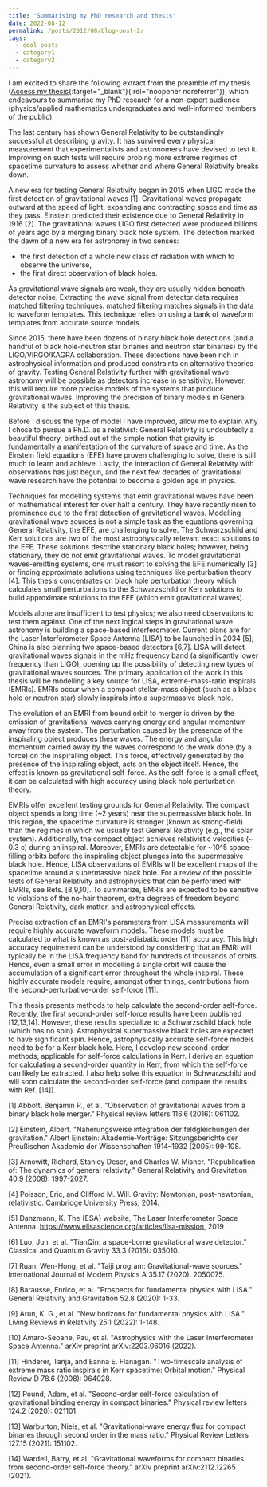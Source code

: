 ```yaml
---
title: 'Summarising my PhD research and thesis'
date: 2022-08-12
permalink: /posts/2012/08/blog-post-2/
tags:
  - cool posts
  - category1
  - category2
---
```


I am excited to share the following extract from the preamble of my thesis ([Access my thesis](https://eprints.soton.ac.uk/469806/){:target="_blank"}{:rel="noopener noreferrer"}), which endeavours to summarise my PhD research for a non-expert audience (physics/applied mathematics undergraduates and well-informed members of the public).



The last century has shown General Relativity to be outstandingly successful at describing gravity. It has survived every physical measurement that experimentalists and astronomers have devised to test it. Improving on such tests will require probing more extreme regimes of spacetime curvature to assess whether and where General Relativity breaks down.

A new era for testing General Relativity began in 2015 when LIGO made the first detection of gravitational waves [1]. Gravitational waves propagate outward at the speed of light, expanding and contracting space and time as they pass. Einstein predicted their existence due to General Relativity in 1916 [2]. The gravitational waves LIGO first detected were produced billions of years ago by a merging binary black hole system. The detection marked the dawn of a new era for astronomy in two senses:


*  the first detection of a whole new class of radiation with which to observe the universe,
*  the first direct observation of black holes.


As gravitational wave signals are weak, they are usually hidden beneath detector noise. Extracting the wave signal from detector data requires matched filtering techniques. matched filtering matches signals in the data to waveform templates. This technique relies on using a bank of waveform templates from accurate source models.

Since 2015, there have been dozens of binary black hole detections (and a handful of black hole-neutron star binaries and neutron star binaries) by the LIGO/VIRGO/KAGRA collaboration. These detections have been rich in astrophysical information and produced constraints on alternative theories of gravity. Testing General Relativity further with gravitational wave astronomy will be possible as detectors increase in sensitivity. However, this will require more precise models of the systems that produce gravitational waves. Improving the precision of binary models in General Relativity is the subject of this thesis.

Before I discuss the type of model I have improved, allow me to explain why I chose to pursue a Ph.D. as a relativist: General Relativity is undoubtedly a beautiful theory, birthed out of the simple notion that gravity is fundamentally a manifestation of the curvature of space and time. As the Einstein field equations (EFE) have proven challenging to solve, there is still much to learn and achieve. Lastly, the interaction of General Relativity with observations has just begun, and the next few decades of gravitational wave research have the potential to become a golden age in physics.

Techniques for modelling systems that emit gravitational waves have been of mathematical interest for over half a century. They have recently risen to prominence due to the first detection of gravitational waves. Modelling gravitational wave sources is not a simple task as the equations governing General Relativity, the EFE, are challenging to solve. The Schwarzschild and Kerr solutions are two of the most astrophysically relevant exact solutions to the EFE. These solutions describe stationary black holes; however, being stationary, they do not emit gravitational waves. To model gravitational waves-emitting systems, one must resort to solving the EFE numerically [3] or finding approximate solutions using techniques like perturbation theory [4]. This thesis concentrates on black hole perturbation theory which calculates small perturbations to the Schwarzschild or Kerr solutions to build approximate solutions to the EFE (which emit gravitational waves).

Models alone are insufficient to test physics; we also need observations to test them against. One of the next logical steps in gravitational wave astronomy is building a space-based interferometer. Current plans are for the Laser Interferometer Space Antenna (LISA) to be launched in 2034 [5]; China is also planning two space-based detectors [6,7]. LISA will detect gravitational waves signals in the mHz frequency band (a significantly lower frequency than LIGO), opening up the possibility of detecting new types of gravitational waves sources. The primary application of the work in this thesis will be modelling a key source for LISA, extreme-mass-ratio inspirals (EMRIs). EMRIs occur when a compact stellar-mass object (such as a black hole or neutron star) slowly inspirals into a supermassive black hole.

The evolution of an EMRI from bound orbit to merger is driven by the emission of gravitational waves carrying energy and angular momentum away from the system. The perturbation caused by the presence of the inspiraling object produces these waves. The energy and angular momentum carried away by the waves correspond to the work done (by a force) on the inspiralling object. This force, effectively generated by the presence of the inspiraling object, acts on the object itself. Hence, the effect is known as gravitational self-force. As the self-force is a small effect, it can be calculated with high accuracy using black hole perturbation theory.

EMRIs offer excellent testing grounds for General Relativity. The compact object spends a long time (~2 years) near the supermassive black hole. In this region, the spacetime curvature is stronger (known as strong-field) than the regimes in which we usually test General Relativity (e.g., the solar system). Additionally, the compact object achieves relativistic velocities (~ 0.3 c) during an inspiral. Moreover, EMRIs are detectable for ~10^5 space-filling orbits before the inspiraling object plunges into the supermassive black hole. Hence, LISA observations of EMRIs will be excellent maps of the spacetime around a supermassive black hole. For a review of the possible tests of General Relativity and astrophysics that can be performed with EMRIs, see Refs. [8,9,10]. To summarize, EMRIs are expected to be sensitive to violations of the no-hair theorem, extra degrees of freedom beyond General Relativity, dark matter, and astrophysical effects.

Precise extraction of an EMRI's parameters from LISA measurements will require highly accurate waveform models. These models must be calculated to what is known as post-adiabatic order [11] accuracy. This high accuracy requirement can be understood by considering that an EMRI will typically be in the LISA frequency band for hundreds of thousands of orbits. Hence, even a small error in modelling a single orbit will cause the accumulation of a significant error throughout the whole inspiral. These highly accurate models require, amongst other things, contributions from the second-perturbative-order self-force [11].  

This thesis presents methods to help calculate the second-order self-force. Recently, the first second-order self-force results have been published [12,13,14]. However, these results specialize to a Schwarzschild black hole (which has no spin). Astrophysical supermassive black holes are expected to have significant spin. Hence, astrophysically accurate self-force models need to be for a Kerr black hole. Here, I develop new second-order methods, applicable for self-force calculations in Kerr. I derive an equation for calculating a second-order quantity in Kerr, from which the self-force can likely be extracted. I also help solve this equation in Schwarzschild and will soon calculate the second-order self-force (and compare the results with Ref. [14]).


[1] Abbott, Benjamin P., et al. "Observation of gravitational waves from a binary black hole merger." Physical review letters 116.6 (2016): 061102.

[2] Einstein, Albert. "Näherungsweise integration der feldgleichungen der gravitation." Albert Einstein: Akademie‐Vorträge: Sitzungsberichte der Preußischen Akademie der Wissenschaften 1914–1932 (2005): 99-108.

[3] Arnowitt, Richard, Stanley Deser, and Charles W. Misner. "Republication of: The dynamics of general relativity." General Relativity and Gravitation 40.9 (2008): 1997-2027.

[4] Poisson, Eric, and Clifford M. Will. Gravity: Newtonian, post-newtonian, relativistic. Cambridge University Press, 2014.

[5] Danzmann, K. The {ESA} website, The Laser Interferometer Space Antenna. https://www.elisascience.org/articles/lisa-mission, 2019

[6] Luo, Jun, et al. "TianQin: a space-borne gravitational wave detector." Classical and Quantum Gravity 33.3 (2016): 035010.

[7] Ruan, Wen-Hong, et al. "Taiji program: Gravitational-wave sources." International Journal of Modern Physics A 35.17 (2020): 2050075.

[8] Barausse, Enrico, et al. "Prospects for fundamental physics with LISA." General Relativity and Gravitation 52.8 (2020): 1-33.

[9] Arun, K. G., et al. "New horizons for fundamental physics with LISA." Living Reviews in Relativity 25.1 (2022): 1-148.

[10] Amaro-Seoane, Pau, et al. "Astrophysics with the Laser Interferometer Space Antenna." arXiv preprint arXiv:2203.06016 (2022).

[11] Hinderer, Tanja, and Eanna E. Flanagan. "Two-timescale analysis of extreme mass ratio inspirals in Kerr spacetime: Orbital motion." Physical Review D 78.6 (2008): 064028.

[12] Pound, Adam, et al. "Second-order self-force calculation of gravitational binding energy in compact binaries." Physical review letters 124.2 (2020): 021101.

[13] Warburton, Niels, et al. "Gravitational-wave energy flux for compact binaries through second order in the mass ratio." Physical Review Letters 127.15 (2021): 151102.

[14] Wardell, Barry, et al. "Gravitational waveforms for compact binaries from second-order self-force theory." arXiv preprint arXiv:2112.12265 (2021).
